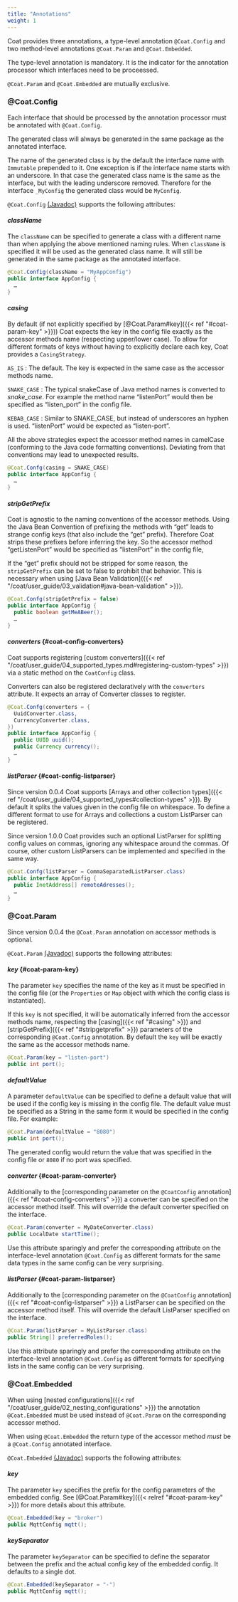```yaml
---
title: "Annotations"
weight: 1
---
```


Coat provides three annotations, a type-level annotation `@Coat.Config` and
two method-level annotations `@Coat.Param` and `@Coat.Embedded`.

The type-level annotation is mandatory. It is the indicator for the annotation processor which interfaces need to be proceessed.

`@Coat.Param` and `@Coat.Embedded` are mutually exclusive.


### @Coat.Config

Each interface that should be processed by the annotation processor must be
annotated with `@Coat.Config`.

The generated class will always be generated in the same package as the
annotated interface.

The name of the generated class is by the default the interface name with
`Immutable` prepended to it. One exception is if the interface name starts with
an underscore. In that case the generated class name is the same as the
interface, but with the leading underscore removed. Therefore for the interface
`_MyConfig` the generated class would be `MyConfig`.

`@Coat.Config` [(Javadoc)](https://javadoc.io/doc/de.poiu.coat/coat-processor/latest/de/poiu/coat/annotation/Coat.Config.html) supports the following attributes:

#### *className*
The `className` can be specified to generate a class with a different name than
when applying the above mentioned naming rules. When `className` is specified
it will be used as the generated class name. It will still be generated in the
same package as the annotated interface.

```java
@Coat.Config(className = "MyAppConfig")
public interface AppConfig {
  …
}
```

#### *casing*

By default (if not explicitly specified by [@Coat.Param#key]({{< ref "#coat-param-key" >}})) Coat expects the key in the config file exactly as the accessor methods name (respecting upper/lower case). To allow for different formats of keys without having to explicitly declare each key, Coat provides a `CasingStrategy`.

`AS_IS`
: The default. The key is expected in the same case as the accessor methods name.

`SNAKE_CASE`
: The typical snakeCase of Java method names is converted to _snake_case_. For example the method name “listenPort” would then be specified as “listen_port” in the config file.

`KEBAB_CASE`
: Similar to SNAKE_CASE, but instead of underscores an hyphen is used. “listenPort” would be expected as “listen-port”.

All the above strategies expect the accessor method names in camelCase (conforming to the Java code formatting conventions). Deviating from that conventions may lead to unexpected results.

```java
@Coat.Confg(casing = SNAKE_CASE)
public interface AppConfig {
  …
}
```

#### *stripGetPrefix*

Coat is agnostic to the naming conventions of the accessor methods. Using the Java Bean Convention of prefixing the methods with “get” leads to strange config keys (that also include the “get” prefix). Therefore Coat strips these prefixes before inferring the key. So the accessor method “getListenPort” would be specified as “listenPort” in the config file,

If the “get” prefix should not be stripped for some reason, the `stripGetPrefix` can be set to false to prohibit that behavior.
This is necessary when using [Java Bean Validation]({{< ref "/coat/user_guide/03_validation#java-bean-validation" >}}).

```java
@Coat.Confg(stripGetPrefix = false)
public interface AppConfig {
  public boolean getMeABeer();
  …
}
```

#### *converters* {#coat-config-converters}

Coat supports registering [custom converters]({{< ref "/coat/user_guide/04_supported_types.md#registering-custom-types" >}}) via a static method on the `CoatConfig` class.

Converters can also be registered declaratively with the `converters` attribute. It expects an array of Converter classes to register.

```java
@Coat.Confg(converters = {
  UuidConverter.class,
  CurrencyConverter.class,
})
public interface AppConfig {
  public UUID uuid();
  public Currency currency();
  …
}
```

#### *listParser* {#coat-config-listparser}

Since version 0.0.4 Coat supports [Arrays and other collection types]({{< ref "/coat/user_guide/04_supported_types#collection-types" >}}). By default it splits the values given in the config file on whitespace. To define a different format to use for Arrays and collections a custom ListParser can be registered.

Since version 1.0.0 Coat provides such an optional ListParser for splitting config values on commas, ignoring any whitespace around the commas.
Of course, other custom ListParsers can be implemented and specified in the same way.

```java
@Coat.Confg(listParser = CommaSeparatedListParser.class)
public interface AppConfig {
  public InetAddress[] remoteAdresses();
  …
}
```

### @Coat.Param

Since version 0.0.4 the `@Coat.Param` annotation on accessor methods is optional.

`@Coat.Param` [(Javadoc)](https://javadoc.io/doc/de.poiu.coat/coat-processor/latest/de/poiu/coat/annotation/Coat.Param.html) supports the following attributes:

#### *key* {#coat-param-key}

The parameter `key` specifies the name of the key
as it must be specified in the config file (or the `Properties` or `Map`
object with which the config class is instantiated).

If this `key` is not specified, it will be automatically inferred from the accessor methods name, respecting the [casing]({{< ref "#casing" >}}) and [stripGetPrefix]({{< ref "#stripgetprefix" >}}) parameters of the corresponding `@Coat.Config` annotation. By default the `key` will be exactly the same as the accessor methods name.

```java
@Coat.Param(key = "listen-port")
public int port();
```

#### *defaultValue*

A parameter `defaultValue` can be specified to define a default
value that will be used if the config key is missing in the config file.
The default value must be specified as a String in the same form it would
be specified in the config file. For example:

```java
@Coat.Param(defaultValue = "8080")
public int port();
```

The generated config would return the value that was specified in the
config file or `8080` if no port was specified.

#### *converter*  {#coat-param-converter}

Additionally to the [corresponding parameter on the `@CoatConfig` annotation]({{< ref "#coat-config-converters" >}}) a converter can be specified on the accessor method itself. This will override the default converter specified on the interface.

```java
@Coat.Param(converter = MyDateConverter.class)
public LocalDate startTime();
```

Use this attribute sparingly and prefer the corresponding attribute on the interface-level annotation `@Coat.Config` as different formats for the same data types in the same config can be very surprising.

#### *listParser* {#coat-param-listparser}

Additionally to the [corresponding parameter on the `@CoatConfig` annotation]({{< ref "#coat-config-listparser" >}}) a ListParser can be specified on the accessor method itself. This will override the default ListParser specified on the interface.

```java
@Coat.Param(listParser = MyListParser.class)
public String[] preferredRoles();
```

Use this attribute sparingly and prefer the corresponding attribute on the interface-level annotation `@Coat.Config` as different formats for specifying lists in the same config can be very surprising.


### @Coat.Embedded

When using [nested configurations]({{< ref "/coat/user_guide/02_nesting_configurations" >}}) the
annotation `@Coat.Embedded` must be used instead of `@Coat.Param` on the
corresponding accessor method.

When using `@Coat.Embedded` the return type of the accessor method _must_
be a `@Coat.Config` annotated interface.

`@Coat.Embedded` [(Javadoc)](https://javadoc.io/doc/de.poiu.coat/coat-processor/latest/de/poiu/coat/annotation/Coat.Embedded.html) supports the following attributes:

#### *key*

The parameter `key` specifies the prefix for the config parameters of the
embedded config. See [@Coat.Param#key]({{< relref "#coat-param-key" >}}) for
more details about this attribute.

```java
@Coat.Embedded(key = "broker")
public MqttConfig mqtt();
```

#### *keySeparator*

The parameter `keySeparator` can be specified to define the
separator between the prefix and the actual config key of the embedded
config. It defaults to a single dot.

```java
@Coat.Embedded(keySeparator = "-")
public MqttConfig mqtt();
```
